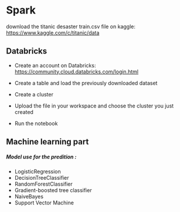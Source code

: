 # Spark

download the titanic desaster train.csv file on kaggle: 
https://www.kaggle.com/c/titanic/data

## Databricks
- Create an account on Databricks:
https://community.cloud.databricks.com/login.html

- Create a table and load the previously downloaded dataset
- Create a cluster 
- Upload the file in your workspace and choose the cluster you just created
- Run the notebook

## Machine learning part 

##### Model use for the predition :


- LogisticRegression
- DecisionTreeClassifier
- RandomForestClassifier
- Gradient-boosted tree classifier
- NaiveBayes
- Support Vector Machine


